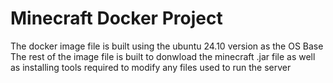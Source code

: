 # Minecraft Docker Project
The docker image file is built using the ubuntu 24.10 version as the OS Base
The rest of the image file is built to donwload the minecraft .jar file as well as installing tools required to modify any files used to run the server
